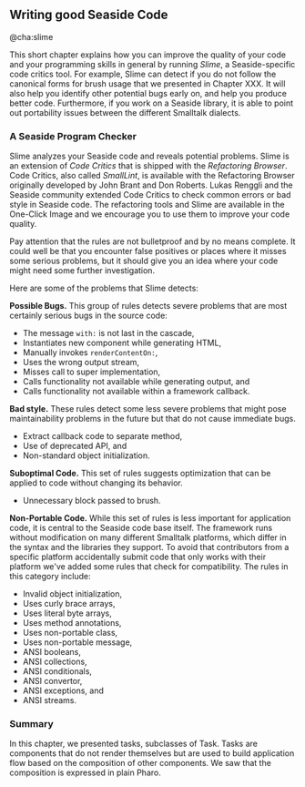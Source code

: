 ## Writing good Seaside Code
@cha:slime

This short chapter explains how you can improve the quality of your code and your programming skills in general by running _Slime_, a Seaside-specific code critics tool. For example, Slime can detect if you do not follow the canonical forms for brush usage that we presented in Chapter XXX. It will also help you identify other potential bugs early on, and help you produce better code. Furthermore, if you work on a Seaside library, it is able to point out portability issues between the different Smalltalk dialects.

### A Seaside Program Checker


Slime analyzes your Seaside code and reveals potential problems. Slime is an extension of _Code Critics_ that is shipped with the _Refactoring Browser_. Code Critics, also called _SmallLint_, is available with the Refactoring Browser originally developed by John Brant and Don Roberts. Lukas Renggli and the Seaside community extended Code Critics to check common errors or bad style in Seaside code. The refactoring tools and Slime are available in the One-Click Image and we encourage you to use them to improve your code quality. 

Pay attention that the rules are not bulletproof and by no means complete. It could well be that you encounter false positives or places where it misses some serious problems, but it should give you an idea where your code might need some further investigation. 

Here are some of the problems that Slime detects:

**Possible Bugs.** This group of rules detects severe problems that are most certainly serious bugs in the source code:

- The message `with:` is not last in the cascade,
- Instantiates new component while generating HTML, 
- Manually invokes `renderContentOn:`,
- Uses the wrong output stream, 
- Misses call to super implementation,
- Calls functionality not available while generating output, and 
- Calls functionality not available within a framework callback.


**Bad style.** These rules detect some less severe problems that might pose maintainability problems in the future but that do not cause immediate bugs.

- Extract callback code to separate method,
- Use of deprecated API, and
- Non-standard object initialization.


**Suboptimal Code.** This set of rules suggests optimization that can be applied to code without changing its behavior. 

- Unnecessary block passed to brush.


**Non-Portable Code.** While this set of rules is less important for application code, it is central to the Seaside code base itself. The framework runs without modification on many different Smalltalk platforms, which differ in the syntax and the libraries they support. To avoid that contributors from a specific platform accidentally submit code that only works with their platform we've added some rules that check for compatibility. The rules in this category include:

- Invalid object initialization,
- Uses curly brace arrays,
- Uses literal byte arrays,
- Uses method annotations,
- Uses non-portable class,
- Uses non-portable message,
- ANSI booleans,
- ANSI collections,
- ANSI conditionals,
- ANSI convertor,
- ANSI exceptions, and
- ANSI streams.



### Summary


In this chapter, we presented tasks, subclasses of Task. Tasks are components that do not render themselves but are used to build application flow based on the composition of other components. We saw that the composition is expressed in plain Pharo.





